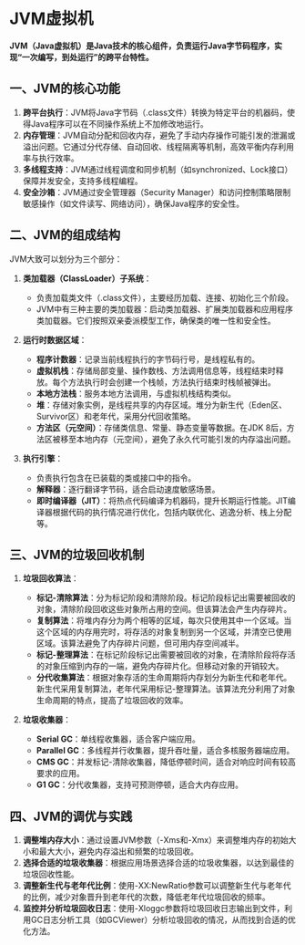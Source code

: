 # JVM虚拟机

**JVM（Java虚拟机）是Java技术的核心组件，负责运行Java字节码程序，实现“一次编写，到处运行”的跨平台特性。**

## 一、JVM的核心功能

1. **跨平台执行**：JVM将Java字节码（.class文件）转换为特定平台的机器码，使得Java程序可以在不同操作系统上不加修改地运行。
2. **内存管理**：JVM自动分配和回收内存，避免了手动内存操作可能引发的泄漏或溢出问题。它通过分代存储、自动回收、线程隔离等机制，高效平衡内存利用率与执行效率。
3. **多线程支持**：JVM通过线程调度和同步机制（如synchronized、Lock接口）保障并发安全，支持多线程编程。
4. **安全沙箱**：JVM通过安全管理器（Security Manager）和访问控制策略限制敏感操作（如文件读写、网络访问），确保Java程序的安全性。

## 二、JVM的组成结构

JVM大致可以划分为三个部分：

1. **类加载器（ClassLoader）子系统**：

    * 负责加载类文件（.class文件），主要经历加载、连接、初始化三个阶段。
    * JVM中有三种主要的类加载器：启动类加载器、扩展类加载器和应用程序类加载器。它们按照双亲委派模型工作，确保类的唯一性和安全性。

2. **运行时数据区域**：

    * **程序计数器**：记录当前线程执行的字节码行号，是线程私有的。
    * **虚拟机栈**：存储局部变量、操作数栈、方法调用信息等，线程结束时释放。每个方法执行时会创建一个栈帧，方法执行结束时栈帧被弹出。
    * **本地方法栈**：服务本地方法调用，与虚拟机栈结构类似。
    * **堆**：存储对象实例，是线程共享的内存区域。堆分为新生代（Eden区、Survivor区）和老年代，采用分代回收策略。
    * **方法区（元空间）**：存储类信息、常量、静态变量等数据。在JDK 8后，方法区被移至本地内存（元空间），避免了永久代可能引发的内存溢出问题。

3. **执行引擎**：

    * 负责执行包含在已装载的类或接口中的指令。
    * **解释器**：逐行翻译字节码，适合启动速度敏感场景。
    * **即时编译器（JIT）**：将热点代码编译为机器码，提升长期运行性能。JIT编译器根据代码的执行情况进行优化，包括内联优化、逃逸分析、栈上分配等。

## 三、JVM的垃圾回收机制

1. **垃圾回收算法**：

    * **标记-清除算法**：分为标记阶段和清除阶段。标记阶段标记出需要被回收的对象，清除阶段回收这些对象所占用的空间。但该算法会产生内存碎片。
    * **复制算法**：将堆内存分为两个相等的区域，每次只使用其中一个区域。当这个区域的内存用完时，将存活的对象复制到另一个区域，并清空已使用区域。该算法避免了内存碎片问题，但可用内存空间减半。
    * **标记-整理算法**：在标记阶段标记出需要被回收的对象，在清除阶段将存活的对象压缩到内存的一端，避免内存碎片化。但移动对象的开销较大。
    * **分代收集算法**：根据对象存活的生命周期将内存划分为新生代和老年代。新生代采用复制算法，老年代采用标记-整理算法。该算法充分利用了对象生命周期的特点，提高了垃圾回收的效率。

2. **垃圾收集器**：

    * **Serial GC**：单线程收集器，适合客户端应用。
    * **Parallel GC**：多线程并行收集器，提升吞吐量，适合多核服务器端应用。
    * **CMS GC**：并发标记-清除收集器，降低停顿时间，适合对响应时间有较高要求的应用。
    * **G1 GC**：分代收集器，支持可预测停顿，适合大内存应用。

## 四、JVM的调优与实践

1. **调整堆内存大小**：通过设置JVM参数（-Xms和-Xmx）来调整堆内存的初始大小和最大大小，避免内存溢出和频繁的垃圾回收。
2. **选择合适的垃圾收集器**：根据应用场景选择合适的垃圾收集器，以达到最佳的垃圾回收性能。
3. **调整新生代与老年代比例**：使用-XX:NewRatio参数可以调整新生代与老年代的比例，减少对象晋升到老年代的次数，降低老年代垃圾回收的频率。
4. **监控并分析垃圾回收日志**：使用-Xloggc参数将垃圾回收日志输出到文件，利用GC日志分析工具（如GCViewer）分析垃圾回收的情况，从而找到合适的优化方法。
